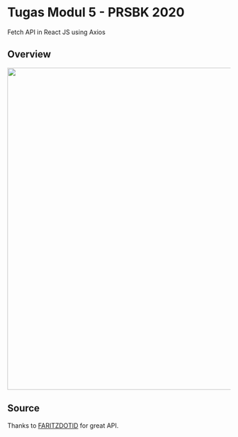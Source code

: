 # Tugas Modul 5 - PRSBK 2020
Fetch API in React JS using Axios

## Overview
<p align='center'>
<img src='https://raw.githubusercontent.com/rizqialfani01/react-hooks/main/react-axios.jpg' width='725'>
</p>

## Source
Thanks to [FARITZDOTID](https://farizdotid.com/blog/dokumentasi-api-purwakarta/) for great API.